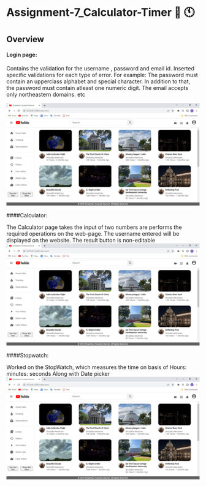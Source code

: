 # Assignment-7_Calculator-Timer 🔢 🕚

## Overview

#### Login page:

Contains the validation for the username , password and email id.
Inserted specific validations for each type of error. 
For example: The password must contain an upperclass alphabet and special character.
In addition to that, the password must contain atleast one numeric digit.
The email accepts only northeastern domains. etc

![Overview](https://github.com/ShraddhaMeshram/Shraddha-s-Youtube-Channel/blob/main/README%20Images/1.%20Overview.PNG)

####Calculator: 

The Calculator page takes the input of two numbers are performs the required operations on the web-page.
The username entered will be displayed on the website. 
The result button is non-editable
![Overview](https://github.com/ShraddhaMeshram/Shraddha-s-Youtube-Channel/blob/main/README%20Images/1.%20Overview.PNG)

####Stopwatch:

Worked on the StopWatch, which measures the time on basis of Hours: minutes: seconds
Along with Date picker
![Overview](https://github.com/ShraddhaMeshram/Shraddha-s-Youtube-Channel/blob/main/README%20Images/1.%20Overview.PNG)
